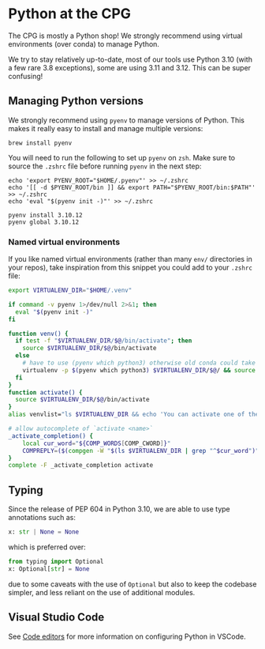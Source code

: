 # Python at the CPG

The CPG is mostly a Python shop! We strongly recommend using virtual environments (over conda) to manage Python.

We try to stay relatively up-to-date, most of our tools use Python 3.10 (with a few rare 3.8 exceptions), some are using 3.11 and 3.12. This can be super confusing!

## Managing Python versions

We strongly recommend using `pyenv` to manage versions of Python. This makes it really easy to install and manage multiple versions:

```shell
brew install pyenv
```

You will need to run the following to set up `pyenv` on `zsh`. Make sure to source the `.zshrc` file before running `pyenv` in the next step:

```shell
echo 'export PYENV_ROOT="$HOME/.pyenv"' >> ~/.zshrc
echo '[[ -d $PYENV_ROOT/bin ]] && export PATH="$PYENV_ROOT/bin:$PATH"' >> ~/.zshrc
echo 'eval "$(pyenv init -)"' >> ~/.zshrc
```

```shell
pyenv install 3.10.12
pyenv global 3.10.12
```


### Named virtual environments

If you like named virtual environments (rather than many `env/` directories in your repos), take inspiration from this snippet you could add to your `.zshrc` file:

```bash
export VIRTUALENV_DIR="$HOME/.venv"

if command -v pyenv 1>/dev/null 2>&1; then
  eval "$(pyenv init -)"
fi

function venv() {
  if test -f "$VIRTUALENV_DIR/$@/bin/activate"; then
    source $VIRTUALENV_DIR/$@/bin/activate
  else
    # have to use (pyenv which python3) otherwise old conda could take over
    virtualenv -p $(pyenv which python3) $VIRTUALENV_DIR/$@/ && source $VIRTUALENV_DIR/$@/bin/activate
  fi
}
function activate() {
  source $VIRTUALENV_DIR/$@/bin/activate
}
alias venvlist="ls $VIRTUALENV_DIR && echo 'You can activate one of these virtualenvs with: activate <env>'"

# allow autocomplete of `activate <name>`
_activate_completion() {
    local cur_word="${COMP_WORDS[COMP_CWORD]}"
    COMPREPLY=($(compgen -W "$(ls $VIRTUALENV_DIR | grep "^$cur_word")" -- "$cur_word"))
}
complete -F _activate_completion activate
```

## Typing

Since the release of PEP 604 in Python 3.10, we are able to use type annotations such as:

```python
x: str | None = None
```

which is preferred over:

```python
from typing import Optional
x: Optional[str] = None
```

due to some caveats with the use of `Optional` but also to keep the codebase simpler, and less reliant on the use of additional modules.

## Visual Studio Code

See [Code editors](code_editors.md#vscode---python) for more information on configuring Python in VSCode.
